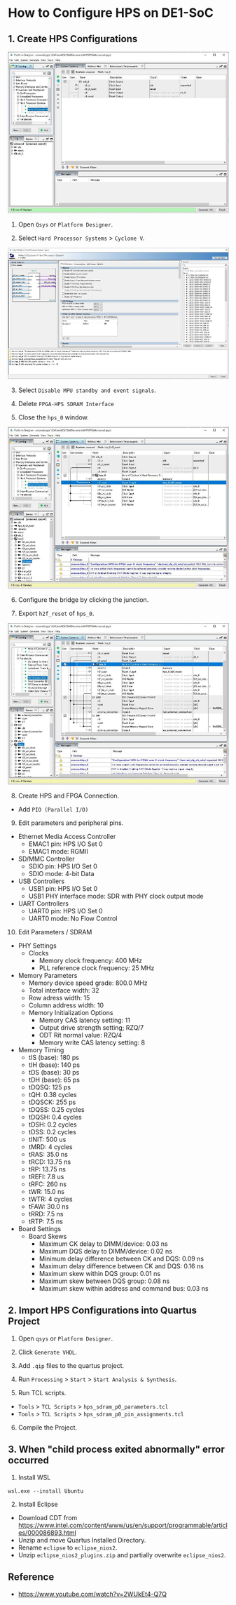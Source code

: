 # How to Configure HPS on DE1-SoC

## 1. Create HPS Configurations

![](imgs/hard-processor-systems.jpg)

1. Open `Qsys` or `Platform Designer`.

2. Select `Hard Processor Systems` > `Cyclone V`.

![](imgs/configure-hard-processor-systems.jpg)

3. Select `Disable MPU standby and event signals`.

4. Delete `FPGA-HPS SDRAM Interface`

5. Close the `hps_0` window.

![](imgs/configure-hard-processor-systems-bridge.jpg)

6. Configure the bridge by clicking the junction.

7. Export `h2f_reset` of `hps_0`.

![](imgs/create-parallel-io.jpg)

8. Create HPS and FPGA Connection.
  - Add `PIO (Parallel I/O)`

9. Edit parameters and peripheral pins.
  - Ethernet Media Access Controller
    - EMAC1 pin: HPS I/O Set 0
    - EMAC1 mode: RGMII
  - SD/MMC Controller
    - SDIO pin: HPS I/O Set 0
    - SDIO mode: 4-bit Data
  - USB Controllers
    - USB1 pin: HPS I/O Set 0
    - USB1 PHY interface mode: SDR with PHY clock output mode
  - UART Controllers
    - UART0 pin: HPS I/O Set 0
    - UART0 mode: No Flow Control

10. Edit Parameters / SDRAM
  - PHY Settings
    - Clocks
      - Memory clock frequency: 400 MHz
      - PLL reference clock frequency: 25 MHz
  - Memory Parameters
    - Memory device speed grade: 800.0 MHz
    - Total interface width: 32
    - Row adress width: 15
    - Column address width: 10
    - Memory Initialization Options
      - Memory CAS latency setting: 11
      - Output drive strength setting; RZQ/7
      - ODT Rit normal value: RZQ/4
      - Memory write CAS latency setting: 8
  - Memory Timing
    - tIS (base): 180 ps
    - tIH (base): 140 ps
    - tDS (base): 30 ps
    - tDH (base): 65 ps
    - tDQSQ: 125 ps
    - tQH: 0.38 cycles
    - tDQSCK: 255 ps
    - tDQSS: 0.25 cycles
    - tDQSH: 0.4 cycles
    - tDSH: 0.2 cycles
    - tDSS: 0.2 cycles
    - tINIT: 500 us
    - tMRD: 4 cycles
    - tRAS: 35.0 ns
    - tRCD: 13.75 ns
    - tRP: 13.75 ns
    - tREFI: 7.8 us
    - tRFC: 260 ns
    - tWR: 15.0 ns
    - tWTR: 4 cycles
    - tFAW: 30.0 ns
    - tRRD: 7.5 ns
    - tRTP: 7.5 ns
  - Board Settings
    - Board Skews
      - Maximum CK delay to DIMM/device: 0.03 ns
      - Maximum DQS delay to DIMM/device: 0.02 ns
      - Minimum delay difference between CK and DQS: 0.09 ns
      - Maximum delay difference between CK and DQS: 0.16 ns
      - Maximum skew within DQS group: 0.01 ns
      - Maximum skew between DQS group: 0.08 ns
      - Maximum skew within address and command bus: 0.03 ns

## 2. Import HPS Configurations into Quartus Project

1. Open `qsys` or `Platform Designer`.

2. Click `Generate VHDL`.

3. Add `.qip` files to the quartus project.

4. Run `Processing` > `Start` > `Start Analysis & Synthesis`.

5. Run TCL scripts.
  - `Tools` > `TCL Scripts` > `hps_sdram_p0_parameters.tcl`
  - `Tools` > `TCL Scripts` > `hps_sdram_p0_pin_assignments.tcl`

6. Compile the Project.

## 3. When "child process exited abnormally" error occurred

1. Install WSL

```
wsl.exe --install Ubuntu
```

2. Install Eclipse
  - Download CDT from https://www.intel.com/content/www/us/en/support/programmable/articles/000086893.html
  - Unzip and move Quartus Installed Directory.
  - Rename `eclipse` to `eclipse_nios2`.
  - Unzip `eclipse_nios2_plugins.zip` and partially overwrite `eclipse_nios2`.

## Reference

- https://www.youtube.com/watch?v=2WUkEt4-Q7Q

